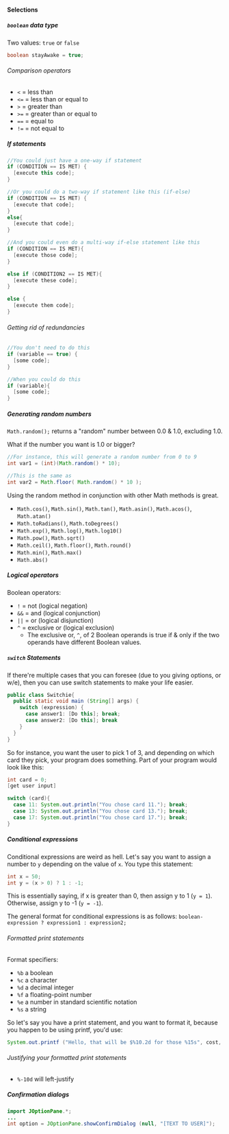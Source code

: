 #### Selections

##### ```boolean``` data type
Two values: ```true``` or ```false```
```Java
boolean stayAwake = true;
```

###### Comparison operators
* ```<``` = less than
* ```<=``` = less than or equal to
* ```>``` = greater than
* ```>=``` = greater than or equal to
* ```==``` = equal to
* ```!=``` = not equal to

##### If statements
```Java
//You could just have a one-way if statement
if (CONDITION == IS MET) {
  [execute this code];
}

//Or you could do a two-way if statement like this (if-else)
if (CONDITION == IS MET) {
  [execute that code];
}
else{
  [execute that code];
}

//And you could even do a multi-way if-else statement like this
if (CONDITION == IS MET){
  [execute those code];
}

else if (CONDITION2 == IS MET){
  [execute these code];
}

else {
  [execute them code];
}
```

###### Getting rid of redundancies 
```Java
//You don't need to do this
if (variable == true) {
  [some code];
}

//When you could do this
if (variable){
  [some code];
}
```

##### Generating random numbers
```Math.random();``` returns a "random" number between 0.0 & 1.0, excluding 1.0.

What if the number you want is 1.0 or bigger?
```Java
//For instance, this will generate a random number from 0 to 9
int var1 = (int)(Math.random() * 10); 

//This is the same as
int var2 = Math.floor( Math.random() * 10 );
```

Using the random method in conjunction with other Math methods is great.

* ```Math.cos()```, ```Math.sin()```, ```Math.tan()```, ```Math.asin()```, ```Math.acos()```, ```Math.atan()```
* ```Math.toRadians()```, ```Math.toDegrees()```
* ```Math.exp()```, ```Math.log()```, ```Math.log10()```
* ```Math.pow()```, ```Math.sqrt()```
* ```Math.ceil()```, ```Math.floor()```, ```Math.round()```
* ```Math.min()```, ```Math.max()```
* ```Math.abs()```

##### Logical operators
Boolean operators:
* ```!``` = not (logical negation)
* ```&&``` = and (logical conjunction)
* ```||``` = or (logical disjunction)
* ```^``` = exclusive or (logical exclusion)
  * The exclusive or, ```^```, of 2 Boolean operands is true if & only if the two operands have different Boolean values.

##### ```switch``` Statements
If there're multiple cases that you can foresee (due to you giving options, or w/e), then you can use switch statements to make your life easier.

``` Java
public class Switchie{
  public static void main (String[] args) {
    switch (expression) {
      case answer1: [Do this]; break;
      case answer2: [Do this]; break
    }
  }
}
```

So for instance, you want the user to pick 1 of 3, and depending on which card they pick, your program does something. Part of your program would look like this:
``` Java
int card = 0;
[get user input]

switch (card){
  case 11: System.out.println("You chose card 11."); break;
  case 13: System.out.println("You chose card 13."); break;
  case 17: System.out.println("You chose card 17."); break;
}
```

##### Conditional expressions
Conditional expressions are weird as hell. Let's say you want to assign a number to ```y``` depending on the value of ```x```. You type this statement:
``` Java
int x = 50; 
int y = (x > 0) ? 1 : -1;
```

This is essentially saying, if x is greater than 0, then assign y to 1 (```y = 1```). Otherwise, assign y to -1 (```y = -1```).

The general format for conditional expressions is as follows:
```boolean-expression ? expression1 : expression2;```

###### Formatted print statements
Format specifiers:
* ```%b``` a boolean
* ```%c``` a character
* ```%d``` a decimal integer
* ```%f``` a floating-point number
* ```%e``` a number in standard scientific notation
* ```%s``` a string

So let's say you have a print statement, and you want to format it, because you happen to be using printf, you'd use:

``` Java
System.out.printf ("Hello, that will be $%10.2d for those %15s", cost, item); 
```

###### Justifying your formatted print statements
* ```%-10d``` will left-justify

##### Confirmation dialogs
``` Java
import JOptionPane.*;
...
int option = JOptionPane.showConfirmDialog (null, "[TEXT TO USER]");
```

